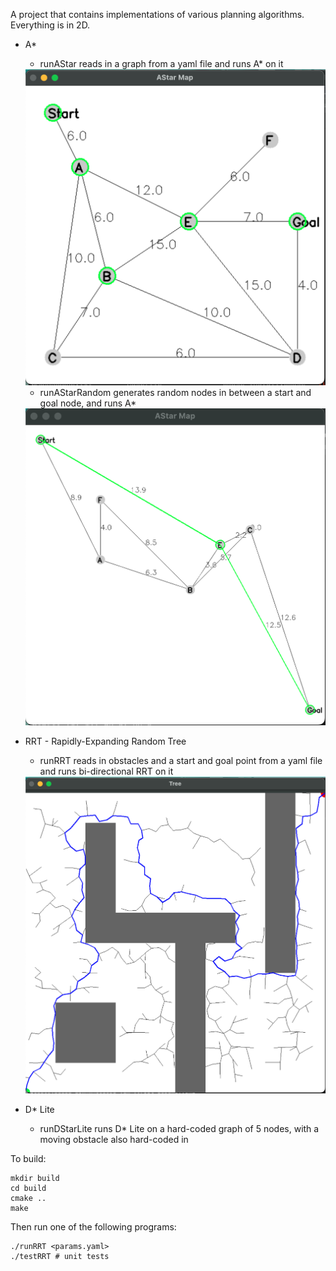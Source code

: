A project that contains implementations of various planning algorithms. Everything is in 2D. 
* A* 
	* runAStar reads in a graph from a yaml file and runs A* on it
	
	<img src="./AStar.png">
	
	* runAStarRandom generates random nodes in between a start and goal node, and runs A*
	
	<img src="./AStarRandom.png">

* RRT - Rapidly-Expanding Random Tree
	* runRRT reads in obstacles and a start and goal point from a yaml file and runs bi-directional RRT on it

	<img src="./RRT.png">

* D* Lite 
	* runDStarLite runs D* Lite on a hard-coded graph of 5 nodes, with a moving obstacle also hard-coded in

To build:

```
mkdir build
cd build
cmake ..
make
```

Then run one of the following programs:

```
./runRRT <params.yaml>
./testRRT # unit tests

```


